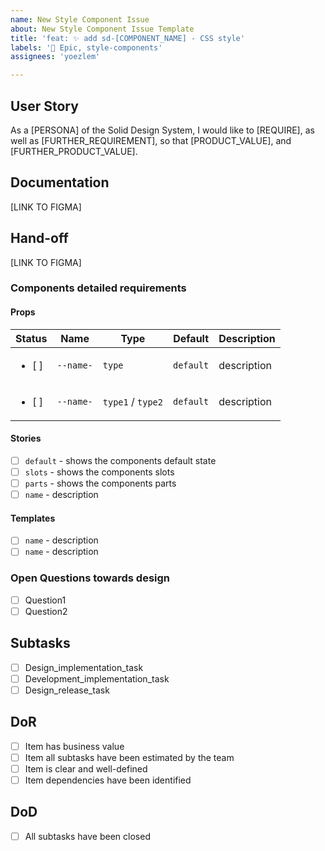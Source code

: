 ```yaml
---
name: New Style Component Issue
about: New Style Component Issue Template
title: 'feat: ✨ add sd-[COMPONENT_NAME] - CSS style'
labels: '🙌 Epic, style-components'
assignees: 'yoezlem'

---
```


## User Story
As a [PERSONA] of the Solid Design System, I would like to [REQUIRE], as well as [FURTHER_REQUIREMENT], so that [PRODUCT_VALUE], and [FURTHER_PRODUCT_VALUE].

## Documentation
[LINK TO FIGMA]
## Hand-off
[LINK TO FIGMA]

### Components detailed requirements
#### Props
| Status | Name | Type | Default | Description |
| ------------- | ------------- | ------------- | ------------- | ------------- |
| <ul><li>[ ] </li></ul>  | `--name-` | `type` | `default` | description |
| <ul><li>[ ] </li></ul>  | `--name-` | `type1` / `type2` | `default` | description |

#### Stories
  - [ ] `default` - shows the components default state
  - [ ] `slots` - shows the components slots
  - [ ] `parts` - shows the components parts
  - [ ] `name` - description
#### Templates
  - [ ] `name` - description
  - [ ] `name` - description

### Open Questions towards design
- [ ] Question1
- [ ] Question2

## Subtasks
- [ ] Design_implementation_task
- [ ] Development_implementation_task
- [ ] Design_release_task

## DoR
- [ ] Item has business value
- [ ] Item all subtasks have been estimated by the team
- [ ] Item is clear and well-defined
- [ ] Item dependencies have been identified

## DoD
- [ ] All subtasks have been closed

